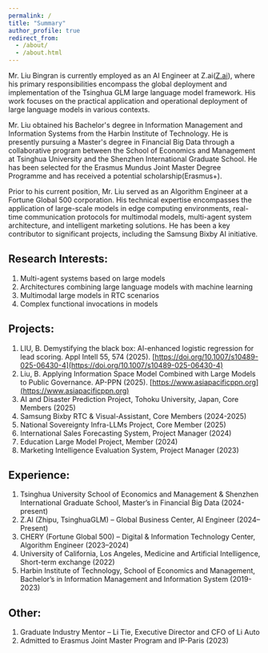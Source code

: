 ```yaml
---
permalink: /
title: "Summary"
author_profile: true
redirect_from: 
  - /about/
  - /about.html
---
```


Mr. Liu Bingran is currently employed as an AI Engineer at Z.ai([Z.ai](https://z.ai)), where his primary responsibilities encompass the global deployment and implementation of the Tsinghua GLM large language model framework. His work focuses on the practical application and operational deployment of large language models in various contexts.

Mr. Liu obtained his Bachelor's degree in Information Management and Information Systems from the Harbin Institute of Technology. He is presently pursuing a Master's degree in Financial Big Data through a collaborative program between the School of Economics and Management at Tsinghua University and the Shenzhen International Graduate School. He has been selected for the Erasmus Mundus Joint Master Degree Programme and has received a potential scholarship(Erasmus+).

Prior to his current position, Mr. Liu served as an Algorithm Engineer at a Fortune Global 500 corporation. His technical expertise encompasses the application of large-scale models in edge computing environments, real-time communication protocols for multimodal models, multi-agent system architecture, and intelligent marketing solutions. He has been a key contributor to significant projects, including the Samsung Bixby AI initiative.

Research Interests:
------
1. Multi-agent systems based on large models
1. Architectures combining large language models with machine learning
1. Multimodal large models in RTC scenarios
1. Complex functional invocations in models

Projects:
------
1. LIU, B. Demystifying the black box: AI-enhanced logistic regression for lead scoring. Appl Intell 55, 574 (2025). [https://doi.org/10.1007/s10489-025-06430-4](https://doi.org/10.1007/s10489-025-06430-4)
1. Liu, B. Applying Information Space Model Combined with Large Models to Public Governance. AP-PPN (2025). [https://www.asiapacificppn.org](https://www.asiapacificppn.org)
1. AI and Disaster Prediction Project, Tohoku University, Japan, Core Members (2025)
1. Samsung Bixby RTC & Visual-Assistant, Core Members (2024-2025)
1. National Sovereignty Infra-LLMs Project, Core Member (2025)
1. International Sales Forecasting System, Project Manager (2024)
1. Education Large Model Project, Member (2024)
1. Marketing Intelligence Evaluation System, Project Manager (2023)

Experience:
------
1. Tsinghua University School of Economics and Management & Shenzhen International Graduate School, Master’s in Financial Big Data (2024-present)
1. Z.AI (Zhipu, TsinghuaGLM) – Global Business Center, AI Engineer (2024–Present)
2. CHERY (Fortune Global 500) – Digital & Information Technology Center, Algorithm Engineer (2023–2024)
3. University of California, Los Angeles, Medicine and Artificial Intelligence, Short-term exchange (2022)
1. Harbin Institute of Technology, School of Economics and Management, Bachelor’s in Information Management and Information System (2019-2023)

Other:
------
1. Graduate Industry Mentor – Li Tie, Executive Director and CFO of Li Auto 
1. Admitted to Erasmus Joint Master Program and IP-Paris (2023)

